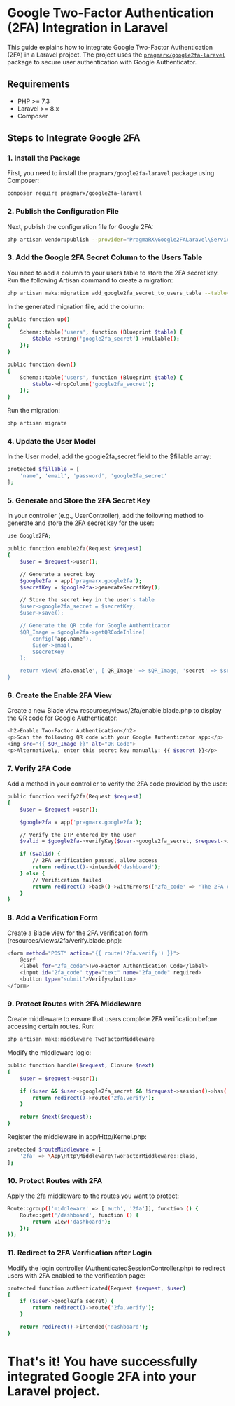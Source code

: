 # Google Two-Factor Authentication (2FA) Integration in Laravel

This guide explains how to integrate Google Two-Factor Authentication (2FA) in a Laravel project. The project uses the [`pragmarx/google2fa-laravel`](https://github.com/antonioribeiro/google2fa-laravel) package to secure user authentication with Google Authenticator.

## Requirements

- PHP >= 7.3
- Laravel >= 8.x
- Composer

## Steps to Integrate Google 2FA

### 1. Install the Package

First, you need to install the `pragmarx/google2fa-laravel` package using Composer:

```bash
composer require pragmarx/google2fa-laravel
```
### 2. Publish the Configuration File

Next, publish the configuration file for Google 2FA:

```bash
php artisan vendor:publish --provider="PragmaRX\Google2FALaravel\ServiceProvider"

```

### 3. Add the Google 2FA Secret Column to the Users Table

You need to add a column to your users table to store the 2FA secret key. Run the following Artisan command to create a migration:

```bash
php artisan make:migration add_google2fa_secret_to_users_table --table=users

```
In the generated migration file, add the column:

```bash
public function up()
{
    Schema::table('users', function (Blueprint $table) {
        $table->string('google2fa_secret')->nullable();
    });
}

public function down()
{
    Schema::table('users', function (Blueprint $table) {
        $table->dropColumn('google2fa_secret');
    });
}


```
Run the migration:
```bash
php artisan migrate

```
### 4. Update the User Model

In the User model, add the google2fa_secret field to the $fillable array:


```bash
protected $fillable = [
    'name', 'email', 'password', 'google2fa_secret'
];

```
### 5. Generate and Store the 2FA Secret Key

In your controller (e.g., UserController), add the following method to generate and store the 2FA secret key for the user:

```bash
use Google2FA;

public function enable2fa(Request $request)
{
    $user = $request->user();

    // Generate a secret key
    $google2fa = app('pragmarx.google2fa');
    $secretKey = $google2fa->generateSecretKey();

    // Store the secret key in the user's table
    $user->google2fa_secret = $secretKey;
    $user->save();

    // Generate the QR code for Google Authenticator
    $QR_Image = $google2fa->getQRCodeInline(
        config('app.name'),
        $user->email,
        $secretKey
    );

    return view('2fa.enable', ['QR_Image' => $QR_Image, 'secret' => $secretKey]);
}

```
### 6. Create the Enable 2FA View

Create a new Blade view resources/views/2fa/enable.blade.php to display the QR code for Google Authenticator:

```bash
<h2>Enable Two-Factor Authentication</h2>
<p>Scan the following QR code with your Google Authenticator app:</p>
<img src="{{ $QR_Image }}" alt="QR Code">
<p>Alternatively, enter this secret key manually: {{ $secret }}</p>

```
### 7. Verify 2FA Code

Add a method in your controller to verify the 2FA code provided by the user:

```bash
public function verify2fa(Request $request)
{
    $user = $request->user();

    $google2fa = app('pragmarx.google2fa');

    // Verify the OTP entered by the user
    $valid = $google2fa->verifyKey($user->google2fa_secret, $request->input('2fa_code'));

    if ($valid) {
        // 2FA verification passed, allow access
        return redirect()->intended('dashboard');
    } else {
        // Verification failed
        return redirect()->back()->withErrors(['2fa_code' => 'The 2FA code is incorrect.']);
    }
}

```
### 8. Add a Verification Form

Create a Blade view for the 2FA verification form (resources/views/2fa/verify.blade.php):

```bash
<form method="POST" action="{{ route('2fa.verify') }}">
    @csrf
    <label for="2fa_code">Two-Factor Authentication Code</label>
    <input id="2fa_code" type="text" name="2fa_code" required>
    <button type="submit">Verify</button>
</form>

```
### 9. Protect Routes with 2FA Middleware

Create middleware to ensure that users complete 2FA verification before accessing certain routes. 
Run:

```bash
php artisan make:middleware TwoFactorMiddleware

```
Modify the middleware logic:
```bash
public function handle($request, Closure $next)
{
    $user = $request->user();

    if ($user && $user->google2fa_secret && !$request->session()->has('2fa_verified')) {
        return redirect()->route('2fa.verify');
    }

    return $next($request);
}

```
Register the middleware in app/Http/Kernel.php:
```bash
protected $routeMiddleware = [
    '2fa' => \App\Http\Middleware\TwoFactorMiddleware::class,
];

```
### 10. Protect Routes with 2FA
Apply the 2fa middleware to the routes you want to protect:

```bash
Route::group(['middleware' => ['auth', '2fa']], function () {
    Route::get('/dashboard', function () {
        return view('dashboard');
    });
});

```
### 11. Redirect to 2FA Verification after Login
Modify the login controller (AuthenticatedSessionController.php) to redirect users with 2FA enabled to the verification page:

```bash
protected function authenticated(Request $request, $user)
{
    if ($user->google2fa_secret) {
        return redirect()->route('2fa.verify');
    }

    return redirect()->intended('dashboard');
}


```
# That's it! You have successfully integrated Google 2FA into your Laravel project.
